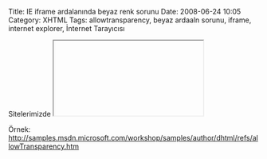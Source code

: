Title: IE iframe ardalanında beyaz renk sorunu
Date: 2008-06-24 10:05
Category: XHTML
Tags: allowtransparency, beyaz ardaaln sorunu, iframe, internet explorer, İnternet Tarayıcısı

Sitelerimizde <iframe> kullandığımızda Internet Explorer bu <iframe>
ardalanını beyaz bir blok şeklinde görüntüleyecektir. Bu Ardalanı beyaz
olan sitelerde sorun değil ama ardalanında resim veya farklı renk olan
sitelerde sorun çıkarıyor. Bu durumu engellemek için <iframe> koduna
çok basit bir özellik eklemesi yeterli oluyor.
	:::html
	<iframe allowtransparency="true"></iframe>

Örnek: http://samples.msdn.microsoft.com/workshop/samples/author/dhtml/refs/allowTransparency.htm
